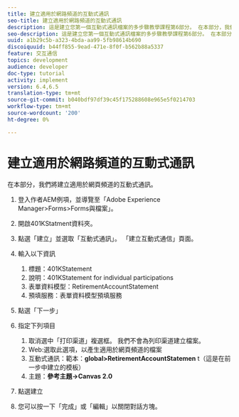 ```yaml
---
title: 建立適用於網路頻道的互動式通訊
seo-title: 建立適用於網路頻道的互動式通訊
description: 這是建立您第一個互動式通訊檔案的多步驟教學課程第6部分。 在本部分，我們將建立適用於網頁頻道的互動式通訊。
seo-description: 這是建立您第一個互動式通訊檔案的多步驟教學課程第6部分。 在本部分，我們將建立適用於網頁頻道的互動式通訊。
uuid: a1b29c5b-a323-4bda-aa99-5fb98614b690
discoiquuid: b44ff855-9ead-471e-8f0f-b562b88a5337
feature: 交互通信
topics: development
audience: developer
doc-type: tutorial
activity: implement
version: 6.4,6.5
translation-type: tm+mt
source-git-commit: b040bdf97df39c45f175288608e965e5f0214703
workflow-type: tm+mt
source-wordcount: '200'
ht-degree: 0%

---
```



# 建立適用於網路頻道的互動式通訊

在本部分，我們將建立適用於網頁頻道的互動式通訊。

1. 登入作者AEM例項，並導覽至「Adobe Experience Manager>Forms>Forms與檔案」。
1. 開啟401KStatment資料夾。
1. 點選「建立」並選取「互動式通訊」。 「建立互動式通信」頁面。
1. 輸入以下資訊

   1. 標題：401KStatement
   1. 說明：401KStatement for individual participations
   1. 表單資料模型：RetirementAccountStatement
   1. 預填服務：表單資料模型預填服務

1. 點選「下一步」
1. 指定下列項目

   1. 取消選中「打印渠道」複選框。 我們不會為列印渠道建立檔案。
   1. Web:選取此選項，以產生適用於網頁頻道的檔案
   1. 互動式通訊：範本：**global>RetirementAccountStatemen** t（這是在前一步中建立的模板）
   1. 主題：**參考主題->Canvas 2.0**

1. 點選建立
1. 您可以按一下「完成」或「編輯」以關閉對話方塊。

